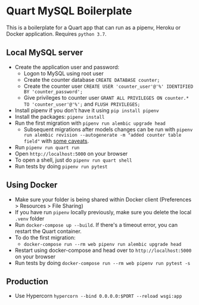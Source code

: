 # Quart MySQL Boilerplate

This is a boilerplate for a Quart app that can run as a pipenv, Heroku or Docker application. Requires `python 3.7`.

## Local MySQL server
- Create the application user and password:
  - Logon to MySQL using root user
  - Create the counter database `CREATE DATABASE counter;`
  - Create the counter user `CREATE USER 'counter_user'@'%' IDENTIFIED BY 'counter_password';`
  - Give privileges to counter user `GRANT ALL PRIVILEGES ON counter.* TO 'counter_user'@'%';` and `FLUSH PRIVILEGES;`
- Install pipenv if you don't have it using `pip install pipenv`
- Install the packages: `pipenv install`
- Run the first migration with `pipenv run alembic upgrade head`
  - Subsequent migrations after models changes can be run with `pipenv run alembic revision --autogenerate -m "added counter table field"` with [some caveats](https://alembic.sqlalchemy.org/en/latest/autogenerate.html#what-does-autogenerate-detect-and-what-does-it-not-detect).
- Run `pipenv run quart run`
- Open `http://localhost:5000` on your browser
- To open a shell, just do `pipenv run quart shell`
- Run tests by doing `pipenv run pytest`

## Using Docker
- Make sure your folder is being shared within Docker client (Preferences > Resources > File Sharing)
- If you have run `pipenv` locally previously, make sure you delete the local `.venv` folder
- Run `docker-compose up --build`. If there's a timeout error, you can restart the Quart container.
- To do the first migration:
  - `docker-compose run --rm web pipenv run alembic upgrade head`
- Restart using docker-compose and head over to `http://localhost:5000` on your browser
- Run tests by doing `docker-compose run --rm web pipenv run pytest -s`

## Production
- Use Hypercorn `hypercorn --bind 0.0.0.0:$PORT --reload wsgi:app`
